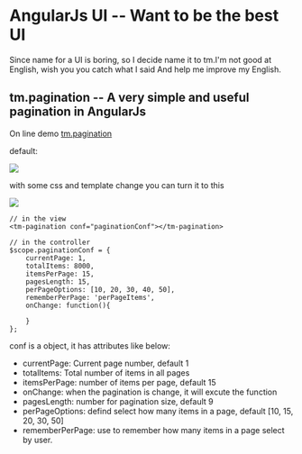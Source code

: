 # AngularJs UI -- Want to be the best UI

Since name for a UI is boring, so I decide name it to tm.I'm not good at English, wish you you catch what I said And help me improve my English.

## tm.pagination -- A very simple and useful pagination in AngularJs
On line demo [tm.pagination](http://demo.miaoyueyue.com/js/ng/AngularJs-UI/demo/pagination.html)

default:

<img src="http://www.miaoyueyue.com/wp-content/uploads/2014/08/9a8495c8f641da099fef6175acefb5d9.png" />

with some css and template change you can turn it to this

<img src="http://www.miaoyueyue.com/wp-content/uploads/2014/08/f12bb2987330a85ebbe5e3420fe9c773.png"/>

    // in the view
    <tm-pagination conf="paginationConf"></tm-pagination>

    // in the controller
    $scope.paginationConf = {
        currentPage: 1,
        totalItems: 8000,
        itemsPerPage: 15,
        pagesLength: 15,
        perPageOptions: [10, 20, 30, 40, 50],
        rememberPerPage: 'perPageItems',
        onChange: function(){

        }
    };

conf is a object, it has attributes like below:

*   currentPage: Current page number, default 1
*   totalItems: Total number of items in all pages
*   itemsPerPage:  number of items per page, default 15
*   onChange: when the pagination is change, it will excute the function
*   pagesLength: number for pagination size, default 9
*   perPageOptions: defind select how many items in a page, default [10, 15, 20, 30, 50]
*   rememberPerPage: use to remember how many items in a page select by user.







